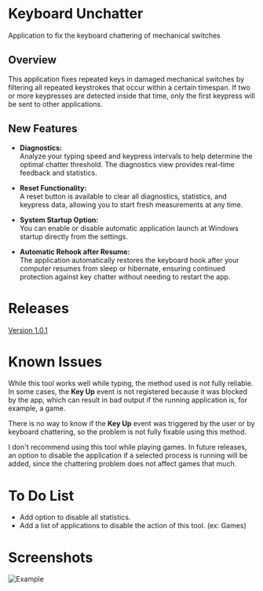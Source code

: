 # Keyboard Unchatter
Application to fix the keyboard chattering of mechanical switches

## Overview

This application fixes repeated keys in damaged mechanical switches by filtering all repeated keystrokes that occur within a certain timespan. If two or more keypresses are detected inside that time, only the first keypress will be sent to other applications.

## New Features

- **Diagnostics:**  
  Analyze your typing speed and keypress intervals to help determine the optimal chatter threshold. The diagnostics view provides real-time feedback and statistics.

- **Reset Functionality:**  
  A reset button is available to clear all diagnostics, statistics, and keypress data, allowing you to start fresh measurements at any time.

- **System Startup Option:**  
  You can enable or disable automatic application launch at Windows startup directly from the settings.
  
- **Automatic Rehook after Resume:**  
  The application automatically restores the keyboard hook after your computer resumes from sleep or hibernate, ensuring continued protection against key chatter without needing to restart the app.

# Releases

[Version 1.0.1](https://github.com/ZoserLock/keyboard-unchatter/releases/tag/v1.0.1)

# Known Issues

While this tool works well while typing, the method used is not fully reliable. In some cases, the **Key Up** event is not registered because it was blocked by the app, which can result in bad output if the running application is, for example, a game.

There is no way to know if the **Key Up** event was triggered by the user or by keyboard chattering, so the problem is not fully fixable using this method.

I don't recommend using this tool while playing games. In future releases, an option to disable the application if a selected process is running will be added, since the chattering problem does not affect games that much.

# To Do List

* Add option to disable all statistics.
* Add a list of applications to disable the action of this tool. (ex: Games)

# Screenshots

![Example](https://github.com/ZoserLock/keyboard-unchatter/raw/master/Images/example.png)